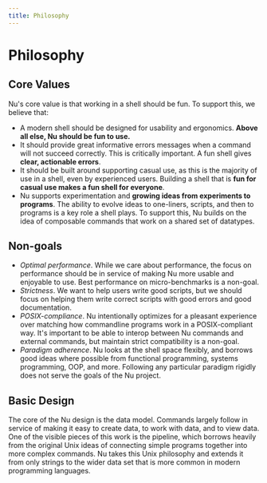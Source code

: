 ```yaml
---
title: Philosophy
---
```


# Philosophy

## Core Values

Nu's core value is that working in a shell should be fun. To support this, we believe that:

- A modern shell should be designed for usability and ergonomics. **Above all else, Nu should be fun to use.**
- It should provide great informative errors messages when a command will not succeed correctly. This is critically important. A fun shell gives **clear, actionable errors**.
- It should be built around supporting casual use, as this is the majority of use in a shell, even by experienced users. Building a shell that is **fun for casual use makes a fun shell for everyone**.
- Nu supports experimentation and **growing ideas from experiments to programs**. The ability to evolve ideas to one-liners, scripts, and then to programs is a key role a shell plays. To support this, Nu builds on the idea of composable commands that work on a shared set of datatypes.

## Non-goals

- *Optimal performance*. While we care about performance, the focus on performance should be in service of making Nu more usable and enjoyable to use. Best performance on micro-benchmarks is a non-goal.
- *Strictness*. We want to help users write good scripts, but we should focus on helping them write correct scripts with good errors and good documentation.
- *POSIX-compliance*. Nu intentionally optimizes for a pleasant experience over matching how commandline programs work in a POSIX-compliant way. It's important to be able to interop between Nu commands and external commands, but maintain strict compatibility is a non-goal. 
- *Paradigm adherence*. Nu looks at the shell space flexibly, and borrows good ideas where possible from functional programming, systems programming, OOP, and more. Following any particular paradigm rigidly does not serve the goals of the Nu project.

## Basic Design

The core of the Nu design is the data model. Commands largely follow in service of making it easy to create data, to work with data, and to view data. One of the visible pieces of this work is the pipeline, which borrows heavily from the original Unix ideas of connecting simple programs together into more complex commands. Nu takes this Unix philosophy and extends it from only strings to the wider data set that is more common in modern programming languages.

